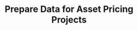 ---
title: "Prepare Data for Asset Pricing Projects"
excerpt: "Import and process several datasets commonly used in empirical asset pricing research."
collection: codes
url: https://github.com/rongwang0824/Prepare-Data-for-Asset-Pricing-Projects
---
